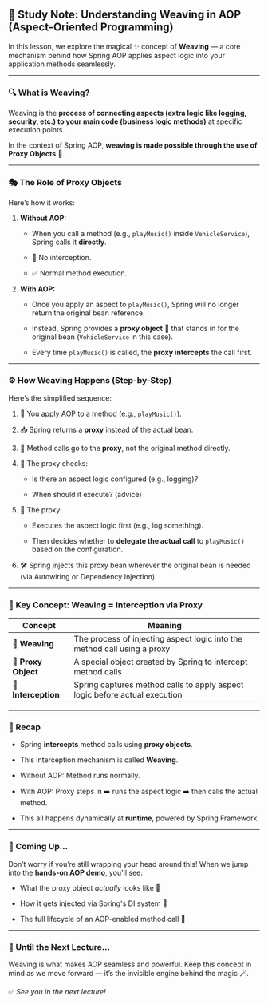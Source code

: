 
## 🧵 Study Note: Understanding **Weaving** in AOP (Aspect-Oriented Programming)

In this lesson, we explore the magical ✨ concept of **Weaving** — a core mechanism behind how Spring AOP applies aspect logic into your application methods seamlessly.

---

### 🔍 What is Weaving?

Weaving is the **process of connecting aspects (extra logic like logging, security, etc.) to your main code (business logic methods)** at specific execution points.

In the context of Spring AOP, **weaving is made possible through the use of Proxy Objects** 🧿.

---

### 🎭 The Role of Proxy Objects

Here’s how it works:

1. **Without AOP:**
    
    - When you call a method (e.g., `playMusic()` inside `VehicleService`), Spring calls it **directly**.
        
    - 🚫 No interception.
        
    - ✅ Normal method execution.
        
2. **With AOP:**
    
    - Once you apply an aspect to `playMusic()`, Spring will no longer return the original bean reference.
        
    - Instead, Spring provides a **proxy object** 🤖 that stands in for the original bean (`VehicleService` in this case).
        
    - Every time `playMusic()` is called, the **proxy intercepts** the call first.
        

---

### ⚙️ How Weaving Happens (Step-by-Step)

Here’s the simplified sequence:

1. 🎯 You apply AOP to a method (e.g., `playMusic()`).
    
2. 📥 Spring returns a **proxy** instead of the actual bean.
    
3. 🔄 Method calls go to the **proxy**, not the original method directly.
    
4. 🧠 The proxy checks:
    
    - Is there an aspect logic configured (e.g., logging)?
        
    - When should it execute? (advice)
        
5. 📌 The proxy:
    
    - Executes the aspect logic first (e.g., log something).
        
    - Then decides whether to **delegate the actual call** to `playMusic()` based on the configuration.
        
6. 🛠️ Spring injects this proxy bean wherever the original bean is needed (via Autowiring or Dependency Injection).
    

---

### 🧠 Key Concept: **Weaving = Interception via Proxy**

|Concept|Meaning|
|---|---|
|🧵 **Weaving**|The process of injecting aspect logic into the method call using a proxy|
|🤖 **Proxy Object**|A special object created by Spring to intercept method calls|
|🧩 **Interception**|Spring captures method calls to apply aspect logic before actual execution|

---

### 📝 Recap

- Spring **intercepts** method calls using **proxy objects**.
    
- This interception mechanism is called **Weaving**.
    
- Without AOP: Method runs normally.
    
- With AOP: Proxy steps in ➡️ runs the aspect logic ➡️ then calls the actual method.
    
- This all happens dynamically at **runtime**, powered by Spring Framework.
    

---

### 🚀 Coming Up…

Don’t worry if you’re still wrapping your head around this! When we jump into the **hands-on AOP demo**, you'll see:

- What the proxy object _actually_ looks like 🧪
    
- How it gets injected via Spring's DI system 🔌
    
- The full lifecycle of an AOP-enabled method call 🔄
    

---

### 👋 Until the Next Lecture…

Weaving is what makes AOP seamless and powerful. Keep this concept in mind as we move forward — it’s the invisible engine behind the magic 🪄.

✅ _See you in the next lecture!_